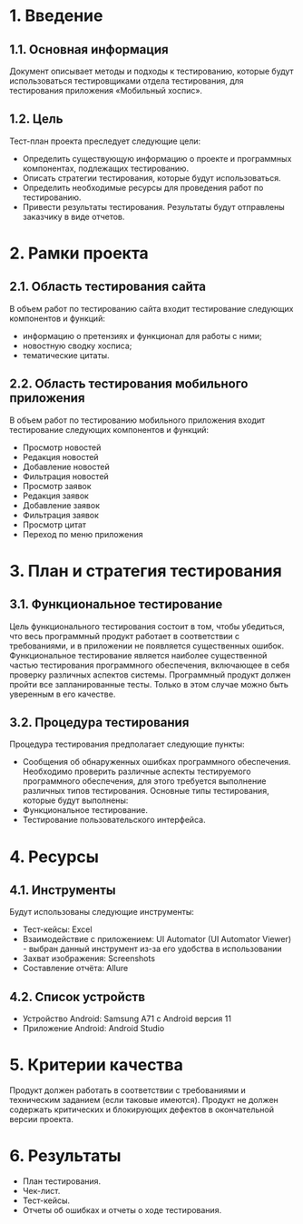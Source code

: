 # 1. Введение
## 1.1. Основная информация
Документ описывает методы и подходы к тестированию, которые будут использоваться тестировщиками отдела тестирования, для тестирования приложения «Мобильный хоспис».
## 1.2. Цель
Тест-план проекта преследует следующие цели: 
- Определить существующую информацию о проекте и программных компонентах, подлежащих тестированию. 
- Описать стратегии тестирования, которые будут использоваться. 
- Определить необходимые ресурсы для проведения работ по тестированию. 
- Привести результаты тестирования. 
Результаты будут отправлены заказчику в виде отчетов. 
# 2. Рамки проекта
## 2.1. Область тестирования сайта
В объем работ по тестированию сайта входит тестирование следующих компонентов и функций: 
- информацию о претензиях и функционал для работы с ними;
- новостную сводку хосписа;
- тематические цитаты.
## 2.2. Область тестирования мобильного приложения
В объем работ по тестированию мобильного приложения входит тестирование следующих компонентов и функций:
- Просмотр новостей
- Редакция новостей
- Добавление новостей
- Фильтрация новостей
- Просмотр заявок
- Редакция заявок
- Добавление заявок
- Фильтрация заявок
- Просмотр цитат
- Переход по меню приложения

# 3. План и стратегия тестирования
## 3.1. Функциональное тестирование
Цель функционального тестирования состоит в том, чтобы убедиться, что весь программный продукт работает в соответствии с требованиями, и в приложении не появляется существенных ошибок. Функциональное тестирование является наиболее существенной частью тестирования программного обеспечения, включающее в себя проверку различных аспектов системы. Программный продукт должен пройти все запланированные тесты. Только в этом случае можно быть уверенным в его качестве. 
## 3.2. Процедура тестирования
Процедура тестирования предполагает следующие пункты: 
- Сообщения об обнаруженных ошибках программного обеспечения. 
Необходимо проверить различные аспекты тестируемого программного обеспечения, для этого требуется выполнение различных типов тестирования. 
Основные типы тестирования, которые будут выполнены: 
- Функциональное тестирование. 
- Тестирование пользовательского интерфейса. 

# 4. Ресурсы
## 4.1. Инструменты
Будут использованы следующие инструменты: 
- Тест-кейсы: Excel 
- Взаимодействие с приложением: UI Automator (UI Automator Viewer) - выбран данный инструмент из-за его удобства в использовании
- Захват изображения: Screenshots 
- Составление отчёта: Allure
## 4.2. Список устройств
- Устройство Android: Samsung A71 с  Android версия 11
- Приложение Android: Android Studio 
 
# 5. Критерии качества
Продукт должен работать в соответствии с требованиями и техническим заданием (если таковые имеются). 
Продукт не должен содержать критических и блокирующих дефектов в окончательной версии проекта. 

# 6. Результаты
- План тестирования. 
- Чек-лист. 
- Тест-кейсы. 
- Отчеты об ошибках и отчеты о ходе тестирования. 
